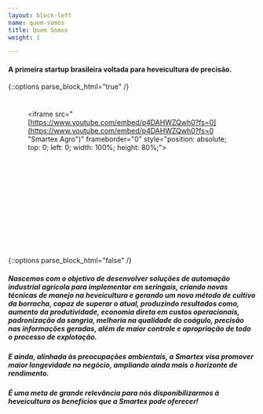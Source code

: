 ```yaml
---
layout: block-left
name: quem-somos
title: Quem Somos
weight: 1

---
```

#### A primeira startup brasileira voltada para heveicultura de precisão.

{::options parse_block_html="true" /} <figure style="position: relative; padding-bottom: 56.25%; padding-top: 25px; height: 0;"> <iframe src="[https://www.youtube.com/embed/p4DAHWZQwh0?fs=0](https://www.youtube.com/embed/p4DAHWZQwh0?fs=0 "Smartex Agro")" frameborder="0" style="position: absolute; top: 0;	left: 0; width: 100%;	height: 80%;"></iframe> </figure> {::options parse_block_html="false" /}

##### Nascemos com o objetivo de desenvolver soluções de automação industrial agrícola para implementar em seringais, criando novas técnicas de manejo na heveicultura e gerando um novo método de cultivo da borracha, capaz de superar o atual, produzindo resultados como, aumento da produtividade, economia direta em custos operacionais, padronização da sangria, melhoria na qualidade do coágulo, precisão nas informações geradas, além de maior controle e apropriação de todo o processo de explotação.

##### E ainda, alinhada às preocupações ambientais, a Smartex visa promover maior longevidade no negócio, ampliando ainda mais o horizonte de rendimento.

##### É uma meta de grande relevância para nós disponibilizarmos à heveicultura os benefícios que a Smartex pode oferecer!